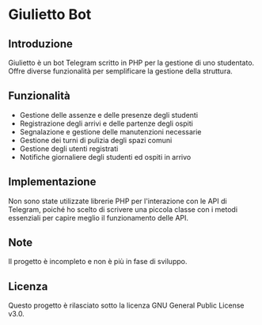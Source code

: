 # Giulietto Bot

## Introduzione

Giulietto è un bot Telegram scritto in PHP per la gestione di uno studentato. Offre diverse funzionalità per semplificare la gestione della struttura.

## Funzionalità
- Gestione delle assenze e delle presenze degli studenti
- Registrazione degli arrivi e delle partenze degli ospiti
- Segnalazione e gestione delle manutenzioni necessarie
- Gestione dei turni di pulizia degli spazi comuni
- Gestione degli utenti registrati
- Notifiche giornaliere degli studenti ed ospiti in arrivo

## Implementazione
Non sono state utilizzate librerie PHP per l'interazione con le API di Telegram, poiché ho scelto di scrivere una piccola classe con i metodi essenziali per capire meglio il funzionamento delle API. 

## Note
Il progetto è incompleto e non è più in fase di sviluppo.

## Licenza
Questo progetto è rilasciato sotto la licenza GNU General Public License v3.0.
